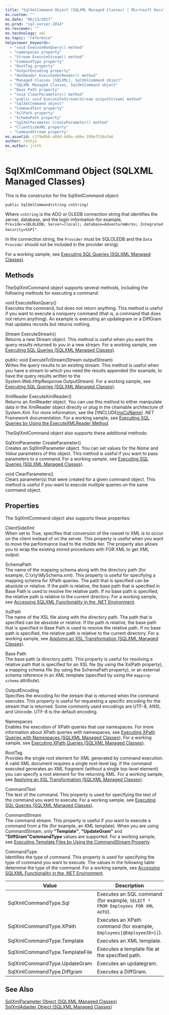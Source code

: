 ```yaml
---
title: "SqlXmlCommand Object (SQLXML Managed Classes) | Microsoft Docs"
ms.custom: ""
ms.date: "06/13/2017"
ms.prod: "sql-server-2014"
ms.reviewer: ""
ms.technology: xml
ms.topic: "reference"
helpviewer_keywords: 
  - "void ExecuteNonQuery() method"
  - "namespaces property"
  - "Stream ExecuteStream() method"
  - "CommandType property"
  - "RootTag property"
  - "OutputEncoding property"
  - "XmlReader ExecuteXmlReader() method"
  - "Managed Classes [SQLXML], SqlXmlCommand object"
  - "SQLXML Managed Classes, SqlXmlCommand object"
  - "Base Path property"
  - "void ClearParameters() method"
  - "public void ExecuteToStream(Stream outputStream) method"
  - "SqlXmlCommand object"
  - "CommandText property"
  - "XslPath property"
  - "SchemaPath property"
  - "SqlXmlParameter CreateParameter() method"
  - "ClientSideXML property"
  - "CommandStream property"
ms.assetid: c1f9e0bb-a89d-4d6a-a96e-289ef516a3a6
author: rothja
ms.author: jroth
---
```

# SqlXmlCommand Object (SQLXML Managed Classes)
  This is the constructor for the SqlXmlCommand object:  
  
```  
public SqlXmlCommand(string cnString)  
```  
  
 Where `cnString` is the ADO or OLEDB connection string that identifies the server, database, and the login information-for example, `Provider=SQLOLEDB; Server=(local); database=AdventureWorks; Integrated Security=SSPI"`.  
  
 In the connection string, the `Provider` must be SQLOLEDB and the `Data Provider` should not be included in the provider string).  
  
 For a working sample, see [Executing SQL Queries &#40;SQLXML Managed Classes&#41;](sqlxml-4-0-net-framework-support-managed-classes.md).  
  
## Methods  
 TheSqlXmlCommand object supports several methods, including the following methods for executing a command:  
  
 void ExecuteNonQuery()  
 Executes the command, but does not return anything. This method is useful if you want to execute a nonquery command (that is, a command that does not return anything). An example is executing an updategram or a DiffGram that updates records but returns nothing.  
  
 Stream ExecuteStream()  
 Returns a new Stream object. This method is useful when you want the query results returned to you in a new stream. For a working sample, see [Executing SQL Queries &#40;SQLXML Managed Classes&#41;](sqlxml-4-0-net-framework-support-managed-classes.md).  
  
 public void ExecuteToStream(Stream outputStream)  
 Writes the query results to an existing stream. This method is useful when you have a stream to which you need the results appended (for example, to have the query results written to the System.Web.HttpResponse.OutputStream). For a working sample, see [Executing SQL Queries &#40;SQLXML Managed Classes&#41;](sqlxml-4-0-net-framework-support-managed-classes.md).  
  
 XmlReader ExecuteXmlReader()  
 Returns an XmlReader object. You can use this method to either manipulate data in the XmlReader object directly or plug in the chainable architecture of System.Xml. For more information, see the [!INCLUDE[msCoName](../../../includes/msconame-md.md)] .NET Framework documentation. For a working sample, see [Executing SQL Queries by Using the ExecuteXMLReader Method](executing-sql-queries-by-using-the-executexmlreader-method.md).  
  
 TheSqlXmlCommand object also supports these additional methods:  
  
 SqlXmlParameter CreateParameter()  
 Creates an SqlXmlParameter object. You can set values for the *Name* and *Value* parameters of this object. This method is useful if you want to pass parameters to a command. For a working sample, see [Executing SQL Queries &#40;SQLXML Managed Classes&#41;](sqlxml-4-0-net-framework-support-managed-classes.md).  
  
 void ClearParameters()  
 Clears parameter(s) that were created for a given command object. This method is useful if you want to execute multiple queries on the same command object.  
  
## Properties  
 The SqlXmlCommand object also supports these properties:  
  
 ClientSideXml  
 When set to True, specifies that conversion of the rowset to XML is to occur on the client instead of on the server. This property is useful when you want to move the performance load to the middle tier. The property also allows you to wrap the existing stored procedures with FOR XML to get XML output.  
  
 SchemaPath  
 The name of the mapping schema along with the directory path (for example, C:\x\y\MySchema.xml). This property is useful for specifying a mapping schema for XPath queries. The path that is specified can be absolute or relative. If the path is relative, the base path that is specified in Base Path is used to resolve the relative path. If no base path is specified, the relative path is relative to the current directory. For a working sample, see [Accessing SQLXML Functionality in the .NET Environment](accessing-sqlxml-functionality-in-the-net-environment.md).  
  
 XslPath  
 The name of the XSL file along with the directory path. The path that is specified can be absolute or relative. If the path is relative, the base path that is specified in Base Path is used to resolve the relative path. If no base path is specified, the relative path is relative to the current directory. For a working sample, see [Applying an XSL Transformation &#40;SQLXML Managed Classes&#41;](applying-an-xsl-transformation-sqlxml-managed-classes.md).  
  
 Base Path  
 The base path (a directory path). This property is useful for resolving a relative path that is specified for an XSL file (by using the XslPath property), a mapping schema file (by using the SchemaPath property), or an external schema reference in an XML template (specified by using the `mapping-schema` attribute).  
  
 OutputEncoding  
 Specifies the encoding for the stream that is returned when the command executes. This property is useful for requesting a specific encoding for the stream that is returned. Some commonly used encodings are UTF-8, ANSI, and Unicode. UTF-8 is the default encoding.  
  
 Namespaces  
 Enables the execution of XPath queries that use namespaces. For more information about XPath queries with namespaces, see [Executing XPath Queries with Namespaces &#40;SQLXML Managed Classes&#41;](executing-xpath-queries-with-namespaces-sqlxml-managed-classes.md). For a working sample, see [Executing XPath Queries &#40;SQLXML Managed Classes&#41;](executing-xpath-queries-sqlxml-managed-classes.md).  
  
 RootTag  
 Provides the single root element for XML generated by command execution. A valid XML document requires a single root-level tag. If the command executed generates an XML fragment (without a single top-level element) you can specify a root element for the returning XML. For a working sample, see [Applying an XSL Transformation &#40;SQLXML Managed Classes&#41;](applying-an-xsl-transformation-sqlxml-managed-classes.md).  
  
 CommandText  
 The text of the command. This property is used for specifying the text of the command you want to execute. For a working sample, see [Executing SQL Queries &#40;SQLXML Managed Classes&#41;](sqlxml-4-0-net-framework-support-managed-classes.md).  
  
 CommandStream  
 The command stream. This property is useful if you want to execute a command from a file (for example, an XML template). When you are using CommandStream, only **"Template"**, **"UpdateGram"** and **"DiffGram"CommandType** values are supported. For a working sample, see [Executing Template Files by Using the CommandStream Property](executing-template-files-by-using-the-commandstream-property.md).  
  
 CommandType  
 Identifies the type of command. This property is used for specifying the type of command you want to execute. The values in the following table determine the type of the command. For a working sample, see [Accessing SQLXML Functionality in the .NET Environment](accessing-sqlxml-functionality-in-the-net-environment.md).  
  
|Value|Description|  
|-----------|-----------------|  
|SqlXmlCommandType.Sql|Executes an SQL command (for example, `SELECT * FROM Employees FOR XML AUTO`).|  
|SqlXmlCommandType.XPath|Executes an XPath command (for example, `Employees[@EmployeeID=1]`).|  
|SqlXmlCommandType.Template|Executes an XML template.|  
|SqlXmlCommandType.TemplateFile|Executes a template file at the specified path.|  
|SqlXmlCommandType.UpdateGram|Executes an updategram.|  
|SqlXmlCommandType.Diffgram|Executes a DiffGram.|  
  
## See Also  
 [SqlXmlParameter Object &#40;SQLXML Managed Classes&#41;](sqlxml-managed-classes-sqlxmlparameter-object.md)   
 [SqlXmlAdapter Object &#40;SQLXML Managed Classes&#41;](sqlxml-managed-classes-sqlxmladapter-object.md)  
  
  
